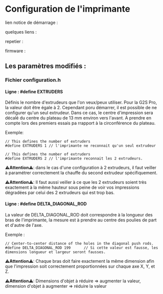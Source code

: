 # Configuration de l'imprimante

lien notice de démarrage : 

quelques liens :

repetier :

firmware :

## Les paramètres modifiés :

### Fichier configuration.h

#### Ligne : #define EXTRUDERS

Définis le nombre d'extrudeurs que l'on veux/peux utiliser. Pour la G2S Pro, la valeur doit être égale à 2. Cependant poru démarrer, il est possible de ne configurer qu'un seul extrudeur. Dans ce cas, le centre d'impression sera décalé du centre du plateau de 13 mm environ vers l'avant. A prendre en compte lors des premiers essais pa rrapport à la circonférence du plateau.

Exemple: 

```
// This defines the number of extruders
#define EXTRUDERS 1	// l'imprimante ne reconnait qu'un seul extrudeur
```


```
// This defines the number of extruders
#define EXTRUDERS 2	// l'imprimante reconnait les 2 extrudeurs.
```

⚠**Attention**⚠: dans le cas d'une configuration à 2 extrudeurs, il faut veiller à paramétrer correctement la chauffe du second extrudeur spécifiquement.

⚠**Attention**⚠: Il faut aussi veiller à ce que les 2 extrudeurs soient très exactement à la même hauteur sous peine de voir vos impressions dégradées par celui des 2 extrudeurs qui est trop bas.

#### Ligne : #define DELTA_DIAGONAL_ROD

La valeur de DELTA_DIAGONAL_ROD doit correspondre à la longueur des bras de l'imprimante, la mesure est à prendre au centre des poulies de part et d'autre de l'axe. 

Exemple :

```
// Center-to-center distance of the holes in the diagonal push rods.
#define DELTA_DIAGONAL_ROD 199		// Si cette valeur est fausse, les dimensions longueur et largeur seront fausses.
```

⚠**Attention**⚠: Chaque bras doit faire exactement la même dimension afin que l'impression soit correctement proportionnées sur chaque axe X, Y, et Z.

⚠**Attention**⚠: Dimensions d'objet à réduire => augmenter la valeur, dimension d'objet à augmenter => réduire la valeur
